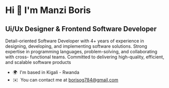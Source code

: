 Hi 👋 I'm Manzi Boris
======================

Ui/Ux Designer & Frontend Software Developer
--------------------------------------------

Detail-oriented Software Developer with 4+ years of experience in designing, developing, and implementing software solutions. Strong expertise in programming languages, problem-solving, and collaborating with cross- functional teams. Committed to delivering high-quality, efficient, and scalable software products

*   🌍  I'm based in Kigali - Rwanda
*   ✉️  You can contact me at [borisog784@gmail,com](mailto:borisog784@gmail,com)<p align="left">
